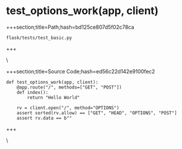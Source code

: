 



# test_options_work(app, client)
  
+++section;title=Path;hash=bd125ce807d5f02c78ca

`flask/tests/test_basic.py`
  
+++

\
  
+++section;title=Source Code;hash=ed56c22d142e9100fec2
```
def test_options_work(app, client):
    @app.route("/", methods=["GET", "POST"])
    def index():
        return "Hello World"

    rv = client.open("/", method="OPTIONS")
    assert sorted(rv.allow) == ["GET", "HEAD", "OPTIONS", "POST"]
    assert rv.data == b""
```  
+++

\
